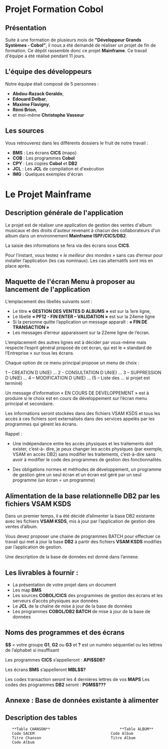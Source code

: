 # Projet Formation Cobol

## Présentation

Suite à une formation de plusieurs mois de **"Développeur Grands Systèmes - Cobol"**, il nous a été demandé de réaliser un projet de fin de formation. Ce dépôt rassemble donc ce projet **Mainframe**. Ce travail d'équipe a été réalisé pendant 11 jours.

## L'équipe des développeurs

Notre équipe était composé de 5 personnes :
* **Abdou-Razack Geraldo**,
* **Edouard Delbar**,
* **Maxime Flavigny**,
* **Rémi Brion**,
* et moi-même **Christophe Vasseur**

## Les sources

Vous retrouverez dans les différents dossiers le fruit de notre travail :
* **BMS** : Les écrans **CICS** (maps)
* **COB** : Les programmes **Cobol**
* **CPY** : Les copies **Cobol** et **DB2**
* **JCL** : Les **JCL** de compilation et d'exécution
* **IMG** : Quelques exemples d'écran

# Le Projet Mainframe

## Description générale de l'application

Le projet est de réaliser une application de gestion des ventes d'album musicaux et des droits d'auteur revenant à chacun des collaborateurs d'un album dans un environnement **Mainframe ISPF/CICS/DB2**.

La saisie des informations se fera via des écrans sous **CICS**.

Pour l’instant, vous testez « *le meilleur des mondes* » sans cas d’erreur pour installer l’application (les cas nominaux). Les cas alternatifs sont mis en place après. 

## Maquette de l'écran Menu à proposer au lancement de l'application

L’emplacement des libellés suivants sont : 

* Le titre **« GESTION DES VENTES D ALBUMS »** est sur la 1ere ligne, 
* Le libellé **« PF12 - FIN       ENTER – VALIDATION »** est sur la 24eme ligne
* Si la personne quitte l’application un message apparaît : **« FIN DE TRANSACTION »**
* Les messages d’erreur apparaissent sur la 22eme ligne de l’écran.

L’emplacement des autres lignes est à décider par vous-même mais respecte l’esprit général proposé de cet écran, qui est le « standard de l’Entreprise » sur tous les écrans.



Chaque option de ce menu principal propose un menu de choix :

1 – CREATION D UN(E)   …
2 - CONSULTATION D UN(E)  …
3 – SUPPRESSION D UN(E)   …
4 – MODIFICATION D UN(E)   …
(5 – Liste des …         si projet est terminé)

Un message d’information « EN COURS DE DEVELOPPEMENT » est à produire si le choix est en cours de développement sur l’écran menu principal et secondaire. 

Les informations seront stockées dans des fichiers VSAM KSDS et tous les accès à ces fichiers sont externalisés dans des services appelés par les programmes qui gèrent les écrans.

Rappel :

* Une indépendance entre les accès physiques et les traitements doit exister, c’est-à- dire, je peux changer les accès physiques (par exemple, VSAM en accès DB2) sans modifier les traitements, c’est-à-dire sans avoir à modifier le code des programmes de gestion des fonctionnalités.

* Des obligations normes et méthodes de développement, un programme de gestion gère un seul écran et un écran est géré par un seul programme (un écran = un programme)

## Alimentation de la base relationnelle DB2 par les fichiers VSAM KSDS

Dans un premier temps, il a été décidé d’alimenter la base DB2 existante avec les fichiers **VSAM KSDS**, mis à jour par l’application de gestion des ventes d’album.

Vous devez proposer une chaine de programmes BATCH pour effectuer ce travail qui met à jour la base **DB2** à partir des fichiers **VSAM KSDS** modifiés par l’application de gestion.

Une description de la base de données est donné dans l’annexe.

## Les livrables à fournir : 

* La présentation de votre projet dans un document
* Les map **BMS** 
* Les sources **COBOL/CICS** des programmes de gestion des écrans et les serveurs d’accès physiques aux données
* Le **JCL** de la chaîne de mise à jour de la base de données
* Les programmes **COBOL/DB2 BATCH** de mise à jour de la base de données

## Noms des programmes et des écrans

**$$** = votre groupe **G1**, **G2** ou **G3** et **?** est un numéro séquentiel ou les lettres de l’alphabet si insuffisant

Les programmes **CICS** s’appelleront : **API$$DB?**

Les écrans **BMS** s’appelleront **MBL$$?**

Les codes transaction seront les 4 dernières lettres de vos **MAPS** Les codes des programmes **DB2** seront : **PGM$$???**

## Annexe : Base de données existante à alimenter

## Description des tables

       **Table CHANSON**                               **Table ALBUM**
       Code SACEM                                  Code Album
       Titre Chanson                               Titre Album 
       Code Album                       